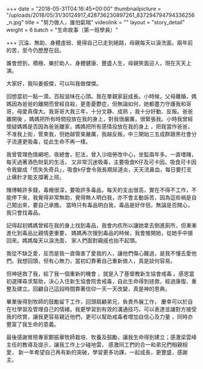 +++
date = "2018-05-31T04:16:45+00:00"
thumbnailpicture = "/uploads/2018/05/31/30124917_428736230897261_837294794794336256_n.jpg"
title = "努力做人，誰怕氣喘"
videolink = ""
layout = "story_detail"
weight = 6 
batch =  "生命故事（第一班學員）" 


+++
沉淪、無助、身體虛弱、覺得自己已走到絕路，母親每天以淚洗面。兩年前的苦，至今仍歷歷在目。

誰會想到，積極、樂於助人、身體健康、豐盛人生，母親笑面迎人，現在天天上演。

大家好，我叫姜振傑，可以叫我做傑傑。

回想當初一點一滴，百般滋味在心頭。我在單親家庭成長。小時候，父母離婚，媽媽因為爸爸的離開而曾經自殺，更患憂鬱症，但無論如何，她都盡力守護我和哥哥，母愛真偉大。我哥哥大我三年，十分文静、成熟 ，我十分好動、反叛。爸爸離開後 ，媽媽把所有時間投放在我的身上，對我很嚴厲，很緊張我。小時我曾經懷疑媽媽是否因為爸爸離家，媽媽把所有感情投放在我的身上 ，把我當作爸爸，不准我上街，管束我，但她越管束嚴厲，我越反叛，中三開始三五成群跟黑社會分子流連更吸毒，從此生命不再一樣。

我曾管理色情網吧、夜總會，犯法，曾入沙咀勞改中心，坐監兩年多。一直嗜賭， 每天過著酒色財氣的生活， 又非常沉迷吸毒，主要吸食K仔及可卡因。吸食可卡因令我變成「慌失失奇兵」，吸食k仔會令我長期尿道炎，天天流鼻血，每日要打支止痛針才能支撐著上班。

賭博輸許多錢，毒癮很深，要吸許多毒品，每天的支出很高，實在不得不工作，不能停下來，我覺得非常無助，覺得無人明白我，亦不會主動訴苦，因為這些禍是自己闖出來，要自己承擔。 當時只有毒品明白我，毒品是好伴侶，無論是否開心，我只會找毒品。

記得起初媽媽曾經在我的身上找到毒品，我會内疚所以讓她拿去倒進廁所，但漸漸進化到毒品比親情更重要， 媽媽再次搜到毒品的時候，我會推開她，從她手中搶回來。媽媽每天以淚洗面， 家人們面對親戚也抬不起頭。

我從不缺乏愛，反而是我一直傷害了愛我的人，讓他們傷心難過，是我不懂去愛他們。我想回頭，但有心無力，當初幻靠著自己重新做人，真是談何容易。

但神拯救了我，給了我一個重新的機會 ，就是入了基督教新生協會戒毒 。感恩當初選擇尋求幫助，決心入住新生協會院舍戒毒，自此生命得到拯救，經過康復、重整及建立。回顧自己這段時間靠著信仰一天一天改變，真是神的恩典。

畢業後得到牧師的鼓勵留下工作，回頭肩顧弟兄，負責外展工作， 慶幸可以於自在社學習及管理自己的情緒。我更學習到有效的溝通技巧，可以表達並讓對方接受我的欣賞，讓我更容易親近他們，更可以幫助戒毒者增加自信心及力量 ，同時亦豐富了我生命的意義。

最後感謝冒險專家鄭振華牧師栽培、牧養及鼓勵，讓我生命得到建立；感激梁雲峰主任的教導及提示，讓我工作上少碰地雷， 感激同工們的合一和弟兄們相親相愛， 新一年希望自己再有新的突破，學習更多功課，一起成長，更豐盛，感謝主。